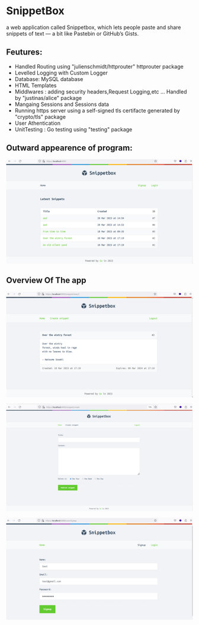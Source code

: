# SnippetBox
a web application called Snippetbox, which lets people paste and share snippets of text — a bit like Pastebin or GitHub’s Gists.

## Feutures:
- Handled Routing using "julienschmidt/httprouter" httprouter package
- Levelled Logging with Custom Logger
- Database: MySQL database 
- HTML Templates
- Middlwares : adding security headers,Request Logging,etc ... Handled by "justinas/alice" package
- Mangaing Sessions and Sessions data
- Running https server using a self-signed tls certifacte generated by "crypto/tls" package
- User Athentication
- UnitTesting : Go testing using "testing" package

## Outward appearence of program:
![appearence](https://github.com/100MAD/SnippetBox/blob/main/screenshots/home.PNG)

## Overview Of The app

![view](https://github.com/100MAD/SnippetBox/blob/main/screenshots/view.PNG)

![create](https://github.com/100MAD/SnippetBox/blob/main/screenshots/create.PNG)

![signup](https://github.com/100MAD/SnippetBox/blob/main/screenshots/signup.PNG)
